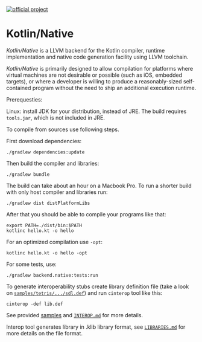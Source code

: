 [![official project](http://jb.gg/badges/official.svg)](https://confluence.jetbrains.com/display/ALL/JetBrains+on+GitHub)

# Kotlin/Native  #

_Kotlin/Native_ is a LLVM backend for the Kotlin compiler, runtime
implementation and native code generation facility using LLVM toolchain.

 _Kotlin/Native_ is primarily designed to allow compilation for platforms where
virtual machines are not desirable or possible (such as iOS, embedded targets),
or where a developer is willing to produce a reasonably-sized self-contained program
without the need to ship an additional execution runtime.

Prerequesties:

Linux:
	install JDK for your distribution, instead of JRE. The build requires ```tools.jar```, which is not included in JRE.

To compile from sources use following steps.

First download dependencies:

	./gradlew dependencies:update

Then build the compiler and libraries:

	./gradlew bundle

The build can take about an hour on a Macbook Pro.
To run a shorter build with only host compiler and libraries run:

    ./gradlew dist distPlatformLibs

After that you should be able to compile your programs like that:

    export PATH=./dist/bin:$PATH
	kotlinc hello.kt -o hello

For an optimized compilation use `-opt`:

	kotlinc hello.kt -o hello -opt

For some tests, use:

	./gradlew backend.native:tests:run

To generate interoperability stubs create library definition file
(take a look on [`samples/tetris/.../sdl.def`](https://github.com/JetBrains/kotlin-native/blob/master/samples/tetris/src/main/c_interop/sdl.def)) and run `cinterop` tool like this:

    cinterop -def lib.def

See provided [samples](https://github.com/JetBrains/kotlin-native/tree/master/samples) and [`INTEROP.md`](https://github.com/JetBrains/kotlin-native/blob/master/INTEROP.md) for more details.

Interop tool generates library in .klib library format, see [`LIBRARIES.md`](https://github.com/JetBrains/kotlin-native/blob/master/LIBRARIES.md)
for more details on the file format.
